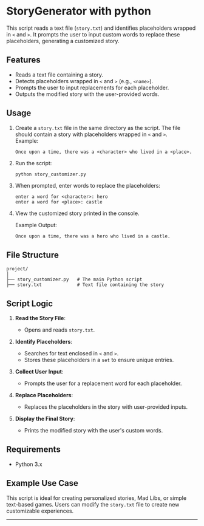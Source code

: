 
# StoryGenerator with python

This script reads a text file (`story.txt`) and identifies placeholders wrapped in `<` and `>`. It prompts the user to input custom words to replace these placeholders, generating a customized story.

## Features

- Reads a text file containing a story.
- Detects placeholders wrapped in `<` and `>` (e.g., `<name>`).
- Prompts the user to input replacements for each placeholder.
- Outputs the modified story with the user-provided words.

## Usage

1. Create a `story.txt` file in the same directory as the script. The file should contain a story with placeholders wrapped in `<` and `>`.  
   Example:
   ```
   Once upon a time, there was a <character> who lived in a <place>.
   ```

2. Run the script:
   ```bash
   python story_customizer.py
   ```

3. When prompted, enter words to replace the placeholders:
   ```
   enter a word for <character>: hero
   enter a word for <place>: castle
   ```

4. View the customized story printed in the console.

   Example Output:
   ```
   Once upon a time, there was a hero who lived in a castle.
   ```

## File Structure

```
project/
│
├── story_customizer.py   # The main Python script
├── story.txt             # Text file containing the story
```

## Script Logic

1. **Read the Story File**: 
   - Opens and reads `story.txt`.

2. **Identify Placeholders**: 
   - Searches for text enclosed in `<` and `>`.
   - Stores these placeholders in a `set` to ensure unique entries.

3. **Collect User Input**:
   - Prompts the user for a replacement word for each placeholder.

4. **Replace Placeholders**:
   - Replaces the placeholders in the story with user-provided inputs.

5. **Display the Final Story**:
   - Prints the modified story with the user's custom words.

## Requirements

- Python 3.x

## Example Use Case

This script is ideal for creating personalized stories, Mad Libs, or simple text-based games. Users can modify the `story.txt` file to create new customizable experiences.

---
